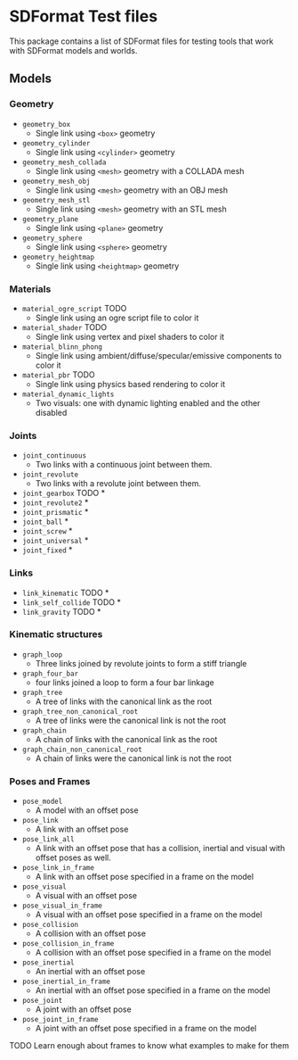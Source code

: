 # SDFormat Test files

This package contains a list of SDFormat files for testing tools that work with SDFormat models and worlds.

## Models

### Geometry

* `geometry_box`
  * Single link using `<box>` geometry
* `geometry_cylinder`
  * Single link using `<cylinder>` geometry
* `geometry_mesh_collada`
  * Single link using `<mesh>` geometry with a COLLADA mesh
* `geometry_mesh_obj`
  * Single link using `<mesh>` geometry with an OBJ mesh
* `geometry_mesh_stl`
  * Single link using `<mesh>` geometry with an STL mesh
* `geometry_plane`
  * Single link using `<plane>` geometry
* `geometry_sphere`
  * Single link using `<sphere>` geometry
* `geometry_heightmap`
  * Single link using `<heightmap>` geometry

### Materials

* `material_ogre_script` TODO
  * Single link using an ogre script file to color it
* `material_shader` TODO
  * Single link using vertex and pixel shaders to color it
* `material_blinn_phong`
  * Single link using ambient/diffuse/specular/emissive components to color it
* `material_pbr` TODO
  * Single link using physics based rendering to color it
* `material_dynamic_lights`
  * Two visuals: one with dynamic lighting enabled and the other disabled

### Joints

* `joint_continuous`
  * Two links with a continuous joint between them.
* `joint_revolute`
  * Two links with a revolute joint between them.
* `joint_gearbox` TODO
  *
* `joint_revolute2`
  *
* `joint_prismatic`
  *
* `joint_ball`
  *
* `joint_screw`
  *
* `joint_universal`
  *
* `joint_fixed`
  *

### Links

* `link_kinematic` TODO
  *
* `link_self_collide` TODO
  *
* `link_gravity` TODO
  *

### Kinematic structures

* `graph_loop`
  * Three links joined by revolute joints to form a stiff triangle
* `graph_four_bar`
  * four links joined a loop to form a four bar linkage
* `graph_tree`
  * A tree of links with the canonical link as the root
* `graph_tree_non_canonical_root`
  * A tree of links were the canonical link is not the root
* `graph_chain`
  * A chain of links with the canonical link as the root
* `graph_chain_non_canonical_root`
  * A chain of links were the canonical link is not the root

### Poses and Frames

* `pose_model`
  * A model with an offset pose
* `pose_link`
  * A link with an offset pose
* `pose_link_all`
  * A link with an offset pose that has a collision, inertial and visual with offset poses as well.
* `pose_link_in_frame`
  * A link with an offset pose specified in a frame on the model
* `pose_visual`
  * A visual with an offset pose
* `pose_visual_in_frame`
  * A visual with an offset pose specified in a frame on the model
* `pose_collision`
  * A collision with an offset pose
* `pose_collision_in_frame`
  * A collision with an offset pose specified in a frame on the model
* `pose_inertial`
  * An inertial with an offset pose
* `pose_inertial_in_frame`
  * An inertial with an offset pose specified in a frame on the model
* `pose_joint`
  * A joint with an offset pose
* `pose_joint_in_frame`
  * A joint with an offset pose specified in a frame on the model

TODO Learn enough about frames to know what examples to make for them
